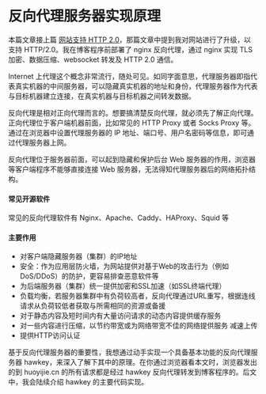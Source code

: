 
# 反向代理服务器实现原理

本篇文章接上篇 [网站支持 HTTP 2.0](https://huoyijie.cn/article/3d797440975b11ebb724674d4ec06242/)，那篇文章中提到我对网站进行了升级，以支持 HTTP/2.0。我在博客程序前部署了 nginx 反向代理，通过 nginx 实现 TLS 加密、数据压缩、websocket 转发及 HTTP 2.0 通信。

Internet 上代理这个概念非常流行，随处可见。如同字面意思，代理服务器即指代表真实机器的中间服务器，可以隐藏真实机器的地址和身份，代理服务器作为代表与目标机器建立连接，在真实机器与目标机器之间转发数据。

反向代理是相对正向代理而言的。想要搞清楚反向代理，就必须先了解正向代理。正向代理位于客户端机器前面，比如常见的 HTTP Proxy 或者 Socks Proxy 等。通过在浏览器中设置代理服务器的 IP 地址、端口号、用户名密码等信息，即可通过代理服务器上网。

反向代理位于服务器前面，可以起到隐藏和保护后台 Web 服务器的作用，浏览器等客户端程序不能够直接连接 Web 服务器，无法得知代理服务器后的网络拓扑结构。

#### 常见开源软件

常见的反向代理软件有 Nginx、Apache、Caddy、HAProxy、Squid 等

#### 主要作用

* 对客户端隐藏服务器（集群）的IP地址
* 安全：作为应用层防火墙，为网站提供对基于Web的攻击行为（例如DoS/DDoS）的防护，更容易排查恶意软件等
* 为后端服务器（集群）统一提供加密和SSL加速（如SSL终端代理）
* 负载均衡，若服务器集群中有负荷较高者，反向代理通过URL重写，根据连线请求从负荷较低者获取与所需相同的资源或备援
* 对于静态内容及短时间内有大量访问请求的动态内容提供缓存服务
* 对一些内容进行压缩，以节约带宽或为网络带宽不佳的网络提供服务
减速上传
* 提供HTTP访问认证

基于反向代理服务器的重要性，我想通过动手实现一个具备基本功能的反向代理服务器 hawkey，来深入了解下其中的原理。在你通过浏览器看本文时，浏览器发出的到 huoyijie.cn 的所有请求都是经过 hawkey 反向代理转发到博客程序的。后文中，我会陆续介绍 hawkey 的主要代码实现。